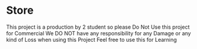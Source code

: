 # Store
This project is a production by 2 student so please
Do Not Use this project for Commercial
We DO NOT have any responsibility for any Damage or any kind of Loss
when using this Project
Feel free to use this for Learning
